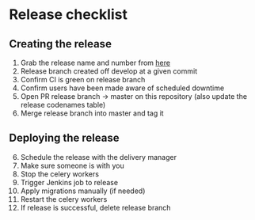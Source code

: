 Release checklist
=================

Creating the release
--------------------
1. Grab the release name and number from [here](https://github.com/uktrade/data-hub/blob/master/releases-codenames.md)
1. Release branch created off develop at a given commit
2. Confirm CI is green on release branch
3. Confirm users have been made aware of scheduled downtime
4. Open PR release branch -> master on this repository (also update the release codenames table)
5. Merge release branch into master and tag it

Deploying the release
---------------------
6. Schedule the release with the delivery manager
6. Make sure someone is with you
7. Stop the celery workers
8. Trigger Jenkins job to release
9. Apply migrations manually (if needed)
10. Restart the celery workers
11. If release is successful, delete release branch
